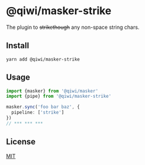 # @qiwi/masker-strike
The plugin to ~~strikethough~~ any non-space string chars.

## Install
```shell script
yarn add @qiwi/masker-strike
```

## Usage
```typescript
import {masker} from '@qiwi/masker'
import {pipe} from '@qiwi/masker-strike'

masker.sync('foo bar baz', {
  pipeline: ['strike']
})
// *** *** ***
```

## License
[MIT](https://github.com/qiwi/masker/blob/master/LICENSE)
